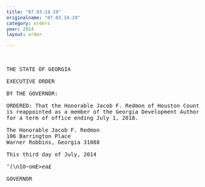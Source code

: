 ```yaml
---
title: "07.03.14.19"
originalname: "07.03.14.19"
category: orders
year: 2014
layout: order

---
```

<pre>
 

THE STATE OF GEORGIA

EXECUTIVE ORDER

BY THE GOVERNOR:

ORDERED: That the Honorable Jacob F. Redmon of Houston County, Georgia,
is reappointed as a member of the Georgia Development Authority
for a term of office ending July 1, 2018.

The Honorable Jacob F. Redmon
106 Barrington Place
Warner Robbins, Georgia 31088

This third day of July, 2014

‘(\nIO~omE>ea£

GOVERNOR

</pre>
